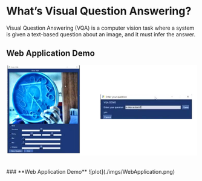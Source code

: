 # **What’s Visual Question Answering?**

Visual Question Answering (VQA) is a computer vision task where 
a system is given a text-based question about an image, 
and it must infer the answer.

## **Web Application Demo**
![plot](./imgs/DemoWebcam.png)

<br>
### **Web Application Demo**
![plot](./imgs/WebApplication.png)
